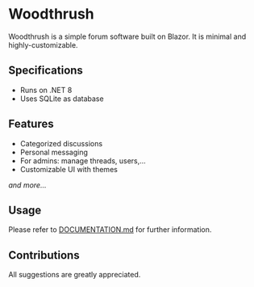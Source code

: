 ﻿# Woodthrush
Woodthrush is a simple forum software built on Blazor. It is minimal and highly-customizable.
## Specifications
- Runs on .NET 8
- Uses SQLite as database
## Features
- Categorized discussions
- Personal messaging
- For admins: manage threads, users,...
- Customizable UI with themes

*and more...*
## Usage
Please refer to [DOCUMENTATION.md]("/DOCUMENTATION.md") for further information.
## Contributions
All suggestions are greatly appreciated.
